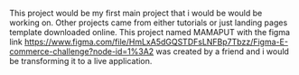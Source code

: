 This project would be my first main project that i would be would be working on. Other projects came from either tutorials or just landing pages template downloaded online. This project named MAMAPUT with the figma link https://www.figma.com/file/HmLxA5dGQSTDFsLNFBp7Tbzz/Figma-E-commerce-challenge?node-id=1%3A2 was created by a friend and i would be transforming it to a live application.

